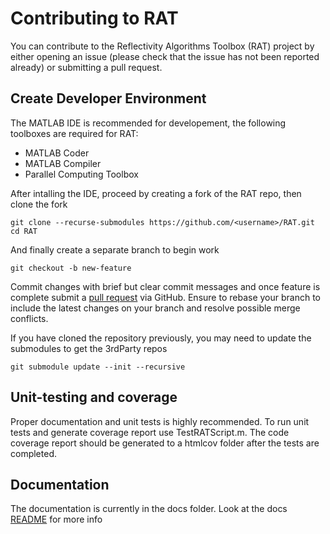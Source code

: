 Contributing to RAT
===================
You can contribute to the Reflectivity Algorithms Toolbox (RAT) project by either opening an issue 
(please check that the issue has not been reported already) or submitting a pull request.

Create Developer Environment
----------------------------
The MATLAB IDE is recommended for developement, the following toolboxes are required for RAT:

- MATLAB Coder
- MATLAB Compiler
- Parallel Computing Toolbox

After intalling the IDE, proceed by creating a fork of the RAT repo, then clone the fork

    git clone --recurse-submodules https://github.com/<username>/RAT.git
    cd RAT

And finally create a separate branch to begin work

    git checkout -b new-feature

Commit changes with brief but clear commit messages and once feature is complete submit a 
[pull request](https://docs.github.com/en/pull-requests/collaborating-with-pull-requests/proposing-changes-to-your-work-with-pull-requests/creating-a-pull-request-from-a-fork) via GitHub. 
Ensure to rebase your branch to include the latest changes on your branch and resolve possible merge conflicts.

If you have cloned the repository previously, you may need to update the submodules to get the 3rdParty repos
	
	git submodule update --init --recursive

Unit-testing and coverage
-------------------------
Proper documentation and unit tests is highly recommended. To run unit tests and generate coverage report use TestRATScript.m. 
The code coverage report should be generated to a htmlcov folder after the tests are completed. 

Documentation
-------------
The documentation is currently in the docs folder. Look at the docs [README](docs/README.md) for more info
